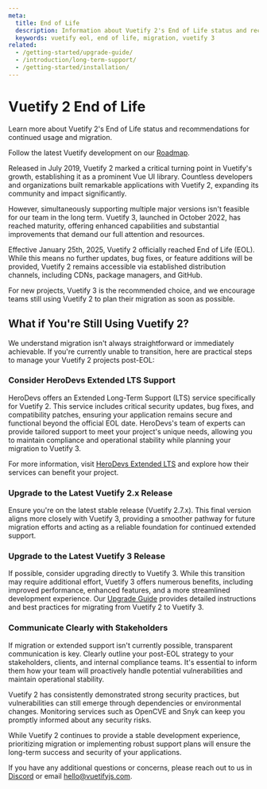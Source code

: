 ```yaml
---
meta:
  title: End of Life
  description: Information about Vuetify 2's End of Life status and recommendations for continued usage and migration.
  keywords: vuetify eol, end of life, migration, vuetify 3
related:
  - /getting-started/upgrade-guide/
  - /introduction/long-term-support/
  - /getting-started/installation/
---
```


# Vuetify 2 End of Life

Learn more about Vuetify 2's End of Life status and recommendations for continued usage and migration.

<alert type="info">

  Follow the latest Vuetify development on our [Roadmap](https://vuetifyjs.com/getting-started/roadmap/).

</alert>

Released in July 2019, Vuetify 2 marked a critical turning point in Vuetify's growth, establishing it as a prominent Vue UI library. Countless developers and organizations built remarkable applications with Vuetify 2, expanding its community and impact significantly.

However, simultaneously supporting multiple major versions isn't feasible for our team in the long term. Vuetify 3, launched in October 2022, has reached maturity, offering enhanced capabilities and substantial improvements that demand our full attention and resources.

Effective January 25th, 2025, Vuetify 2 officially reached End of Life (EOL). While this means no further updates, bug fixes, or feature additions will be provided, Vuetify 2 remains accessible via established distribution channels, including CDNs, package managers, and GitHub.

For new projects, Vuetify 3 is the recommended choice, and we encourage teams still using Vuetify 2 to plan their migration as soon as possible.

## What if You're Still Using Vuetify 2?

We understand migration isn't always straightforward or immediately achievable. If you're currently unable to transition, here are practical steps to manage your Vuetify 2 projects post-EOL:

### Consider HeroDevs Extended LTS Support

HeroDevs offers an Extended Long-Term Support (LTS) service specifically for Vuetify 2. This service includes critical security updates, bug fixes, and compatibility patches, ensuring your application remains secure and functional beyond the official EOL date. HeroDevs's team of experts can provide tailored support to meet your project's unique needs, allowing you to maintain compliance and operational stability while planning your migration to Vuetify 3.

For more information, visit [HeroDevs Extended LTS](https://www.herodevs.com/support/vuetify-nes?utm_source=partnership&utm_medium=partnership&utm_campaign=partnership&utm_id=vuetify2) and explore how their services can benefit your project.

### Upgrade to the Latest Vuetify 2.x Release

Ensure you're on the latest stable release (Vuetify 2.7.x). This final version aligns more closely with Vuetify 3, providing a smoother pathway for future migration efforts and acting as a reliable foundation for continued extended support.

### Upgrade to the Latest Vuetify 3 Release

If possible, consider upgrading directly to Vuetify 3. While this transition may require additional effort, Vuetify 3 offers numerous benefits, including improved performance, enhanced features, and a more streamlined development experience. Our [Upgrade Guide](https://vuetifyjs.com/getting-started/upgrade-guide/) provides detailed instructions and best practices for migrating from Vuetify 2 to Vuetify 3.

### Communicate Clearly with Stakeholders

If migration or extended support isn't currently possible, transparent communication is key. Clearly outline your post-EOL strategy to your stakeholders, clients, and internal compliance teams. It's essential to inform them how your team will proactively handle potential vulnerabilities and maintain operational stability.

Vuetify 2 has consistently demonstrated strong security practices, but vulnerabilities can still emerge through dependencies or environmental changes. Monitoring services such as OpenCVE and Snyk can keep you promptly informed about any security risks.

While Vuetify 2 continues to provide a stable development experience, prioritizing migration or implementing robust support plans will ensure the long-term success and security of your applications.

<alert type="success">

  If you have any additional questions or concerns, please reach out to us in [Discord](https://community.vuetifyjs.com/) or email hello@vuetifyjs.com.

</alert>
